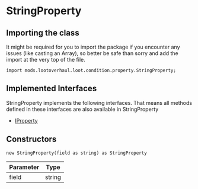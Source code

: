 # StringProperty

## Importing the class

It might be required for you to import the package if you encounter any issues (like casting an Array), so better be safe than sorry and add the import at the very top of the file.
```zenscript
import mods.lootoverhaul.loot.condition.property.StringProperty;
```


## Implemented Interfaces
StringProperty implements the following interfaces. That means all methods defined in these interfaces are also available in StringProperty

- [IProperty](/mods/lootoverhaul/loot/condition/property/IProperty)

## Constructors


```zenscript
new StringProperty(field as string) as StringProperty
```
| Parameter |  Type  |
|-----------|--------|
| field     | string |



